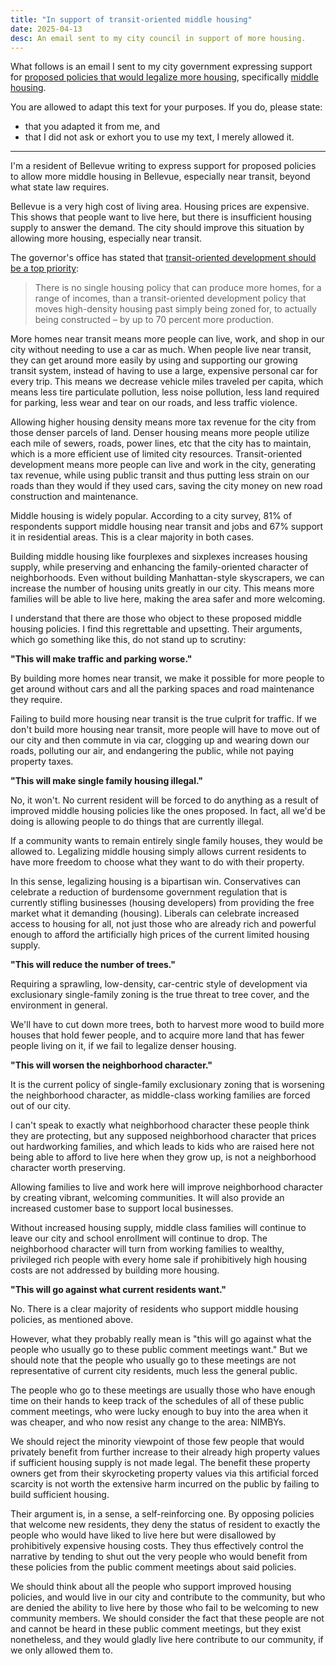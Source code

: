 ```yaml
---
title: "In support of transit-oriented middle housing"
date: 2025-04-13
desc: An email sent to my city council in support of more housing.
---
```


What follows is an email I sent to my city government expressing support for [proposed policies that would legalize more housing][plan], specifically [middle housing][middle].

You are allowed to adapt this text for your purposes. If you do, please state:

- that you adapted it from me, and
- that I did not ask or exhort you to use my text, I merely allowed it.

---

I'm a resident of Bellevue writing to express support for proposed policies to allow more middle housing in Bellevue, especially near transit, beyond what state law requires.

Bellevue is a very high cost of living area. Housing prices are expensive. This shows that people want to live here, but there is insufficient housing supply to answer the demand. The city should improve this situation by allowing more housing, especially near transit.

The governor's office has stated that [transit-oriented development should be a top priority][tod]:

> There is no single housing policy that can produce more homes, for a range of incomes, than a transit-oriented development policy that moves high-density housing past simply being zoned for, to actually being constructed – by up to 70 percent more production.

More homes near transit means more people can live, work, and shop in our city without needing to use a car as much. When people live near transit, they can get around more easily by using and supporting our growing transit system, instead of having to use a large, expensive personal car for every trip. This means we decrease vehicle miles traveled per capita, which means less tire particulate pollution, less noise pollution, less land required for parking, less wear and tear on our roads, and less traffic violence.

Allowing higher housing density means more tax revenue for the city from those denser parcels of land. Denser housing means more people utilize each mile of sewers, roads, power lines, etc that the city has to maintain, which is a more efficient use of limited city resources. Transit-oriented development means more people can live and work in the city, generating tax revenue, while using public transit and thus putting less strain on our roads than they would if they used cars, saving the city money on new road construction and maintenance.

Middle housing is widely popular. According to a city survey, 81% of respondents support middle housing near transit and jobs and 67% support it in residential areas. This is a clear majority in both cases.

Building middle housing like fourplexes and sixplexes increases housing supply, while preserving and enhancing the family-oriented character of neighborhoods. Even without building Manhattan-style skyscrapers, we can increase the number of housing units greatly in our city. This means more families will be able to live here, making the area safer and more welcoming.

I understand that there are those who object to these proposed middle housing policies. I find this regrettable and upsetting. Their arguments, which go something like this, do not stand up to scrutiny:

**"This will make traffic and parking worse."**

By building more homes near transit, we make it possible for more people to get around without cars and all the parking spaces and road maintenance they require.

Failing to build more housing near transit is the true culprit for traffic. If we don't build more housing near transit, more people will have to move out of our city and then commute in via car, clogging up and wearing down our roads, polluting our air, and endangering the public, while not paying property taxes.

**"This will make single family housing illegal."**

No, it won't. No current resident will be forced to do anything as a result of improved middle housing policies like the ones proposed. In fact, all we'd be doing is allowing people to do things that are currently illegal.

If a community wants to remain entirely single family houses, they would be allowed to. Legalizing middle housing simply allows current residents to have more freedom to choose what they want to do with their property.

In this sense, legalizing housing is a bipartisan win. Conservatives can celebrate a reduction of burdensome government regulation that is currently stifling businesses (housing developers) from providing the free market what it demanding (housing). Liberals can celebrate increased access to housing for all, not just those who are already rich and powerful enough to afford the artificially high prices of the current limited housing supply.

**"This will reduce the number of trees."**

Requiring a sprawling, low-density, car-centric style of development via exclusionary single-family zoning is the true threat to tree cover, and the environment in general.

We'll have to cut down more trees, both to harvest more wood to build more houses that hold fewer people, and to acquire more land that has fewer people living on it, if we fail to legalize denser housing.

**"This will worsen the neighborhood character."**

It is the current policy of single-family exclusionary zoning that is worsening the neighborhood character, as middle-class working families are forced out of our city.

I can't speak to exactly what neighborhood character these people think they are protecting, but any supposed neighborhood character that prices out hardworking families, and which leads to kids who are raised here not being able to afford to live here when they grow up, is not a neighborhood character worth preserving.

Allowing families to live and work here will improve neighborhood character by creating vibrant, welcoming communities. It will also provide an increased customer base to support local businesses.

Without increased housing supply, middle class families will continue to leave our city and school enrollment will continue to drop. The neighborhood character will turn from working families to wealthy, privileged rich people with every home sale if prohibitively high housing costs are not addressed by building more housing.

**"This will go against what current residents want."**

No. There is a clear majority of residents who support middle housing policies, as mentioned above.

However, what they probably really mean is "this will go against what the people who usually go to these public comment meetings want." But we should note that the people who usually go to these meetings are not representative of current city residents, much less the general public.

The people who go to these meetings are usually those who have enough time on their hands to keep track of the schedules of all of these public comment meetings, who were lucky enough to buy into the area when it was cheaper, and who now resist any change to the area: NIMBYs.

We should reject the minority viewpoint of those few people that would privately benefit from further increase to their already high property values if sufficient housing supply is not made legal. The benefit these property owners get from their skyrocketing property values via this artificial forced scarcity is not worth the extensive harm incurred on the public by failing to build sufficient housing.

Their argument is, in a sense, a self-reinforcing one. By opposing policies that welcome new residents, they deny the status of resident to exactly the people who would have liked to live here but were disallowed by prohibitively expensive housing costs. They thus effectively control the narrative by tending to shut out the very people who would benefit from these policies from the public comment meetings about said policies.

We should think about all the people who support improved housing policies, and would live in our city and contribute to the community, but who are denied the ability to live here by those who fail to be welcoming to new community members. We should consider the fact that these people are not and cannot be heard in these public comment meetings, but they exist nonetheless, and they would gladly live here contribute to our community, if we only allowed them to.

[tod]: https://www.theurbanist.org/2025/01/24/ferguson-team-transit-oriented-development-should-be-top-priority/
[plan]: https://static1.squarespace.com/static/5d70140860791400013fe3ce/t/6781783bd5ecaf25ebef1d68/1736538172811/Proposed+Housing+Action+Plan+final.pdf
[middle]: https://en.wikipedia.org/wiki/Missing_middle_housing
